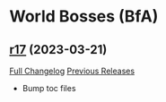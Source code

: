 # <DBM> World Bosses (BfA)

## [r17](https://github.com/DeadlyBossMods/DBM-BfA/tree/r17) (2023-03-21)
[Full Changelog](https://github.com/DeadlyBossMods/DBM-BfA/compare/r16...r17) [Previous Releases](https://github.com/DeadlyBossMods/DBM-BfA/releases)

- Bump toc files  
